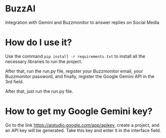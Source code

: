 # BuzzAI
Integration with Gemini and Buzzmonitor to answer replies on Social Media

# How do I use it?
Use the command
```pip install -r requirements.txt```
to install all the necessary libraries to run the project.

After that, run the run.py file, register your Buzzmonitor email, your Buzzmonitor password, and finally, register the Google Gemini API in the 3rd field.

After that, just run the run.py file.

# How to get my Google Gemini key?
Go to the link https://aistudio.google.com/app/apikey, create a project, and an API key will be generated. Take this key and enter it in the interface field.
